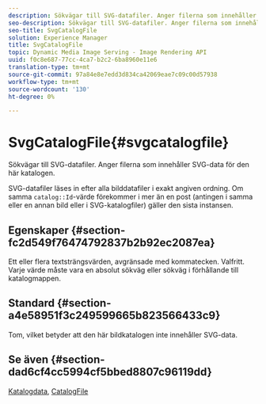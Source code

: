 ```yaml
---
description: Sökvägar till SVG-datafiler. Anger filerna som innehåller SVG-data för den här katalogen.
seo-description: Sökvägar till SVG-datafiler. Anger filerna som innehåller SVG-data för den här katalogen.
seo-title: SvgCatalogFile
solution: Experience Manager
title: SvgCatalogFile
topic: Dynamic Media Image Serving - Image Rendering API
uuid: f0c8e687-77cc-4ca7-b2c2-6ba8960e11e6
translation-type: tm+mt
source-git-commit: 97a84e8e7edd3d834ca42069eae7c09c00d57938
workflow-type: tm+mt
source-wordcount: '130'
ht-degree: 0%

---
```



# SvgCatalogFile{#svgcatalogfile}

Sökvägar till SVG-datafiler. Anger filerna som innehåller SVG-data för den här katalogen.

SVG-datafiler läses in efter alla bilddatafiler i exakt angiven ordning. Om samma `catalog::Id`-värde förekommer i mer än en post (antingen i samma eller en annan bild eller i SVG-katalogfiler) gäller den sista instansen.

## Egenskaper {#section-fc2d549f76474792837b2b92ec2087ea}

Ett eller flera textsträngsvärden, avgränsade med kommatecken. Valfritt. Varje värde måste vara en absolut sökväg eller sökväg i förhållande till katalogmappen.

## Standard {#section-a4e58951f3c249599665b823566433c9}

Tom, vilket betyder att den här bildkatalogen inte innehåller SVG-data.

## Se även {#section-dad6cf4cc5994cf5bbed8807c96119dd}

[Katalogdata](../../../../../is-api/image-catalog/image-serving-api-ref/c-image-catalog-reference/c-overview/c-catalog-data-fields/c-catalog-data-fields.md#concept-b19581028ec44f98b9f5943624403d29),  [CatalogFile](../../../../../is-api/image-catalog/image-serving-api-ref/c-image-catalog-reference/c-attributes-reference/r-catalogfile.md#reference-16498bb4cb33458697c1ab002ea8db79)
